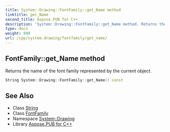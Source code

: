 ```yaml
---
title: System::Drawing::FontFamily::get_Name method
linktitle: get_Name
second_title: Aspose.PUB for C++
description: 'System::Drawing::FontFamily::get_Name method. Returns the name of the font family represented by the current object in C++.'
type: docs
weight: 800
url: /cpp/system.drawing/fontfamily/get_name/
---
```

## FontFamily::get_Name method


Returns the name of the font family represented by the current object.

```cpp
String System::Drawing::FontFamily::get_Name() const
```

## See Also

* Class [String](../../../system/string/)
* Class [FontFamily](../)
* Namespace [System::Drawing](../../)
* Library [Aspose.PUB for C++](../../../)
